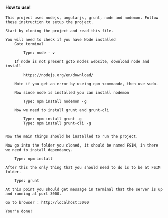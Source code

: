 #### How to use!
	This project uses nodejs, angularjs, grunt, node and nodemon. Follow these instruction to setup the project. 

	Start by cloning the project and read this file.

	You will need to check if you have Node installed 
		Goto terminal
		
		 	Type: node - v
		
		If node is not present goto nodes website, download node and install

			https://nodejs.org/en/download/ 
		
		Note if you get an error by useing npm <command>, then use sudo.

		Now since node is installed you can install nodemon
			
			Type: npm install nodemon -g

		Now we need to install grunt and grunt-cli 
			
			Type: npm install grunt -g
			Type: npm install grunt-cli -g


	Now the main things should be installed to run the project. 

	Now go into the folder you cloned, it should be named FSIM, in there we need to install dependancy. 

		Type: npm install

	After this the only thing that you should need to do is to be at FSIM folder.

		Type: grunt

	At this point you should get message in terminal that the server is up and running at port 3000.

	Go to browser : http://localhost:3000

	Your'e done! 